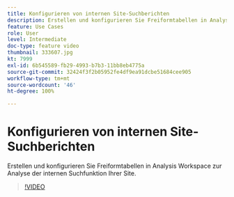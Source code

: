 ```yaml
---
title: Konfigurieren von internen Site-Suchberichten
description: Erstellen und konfigurieren Sie Freiformtabellen in Analysis Workspace zur Analyse der internen Suchfunktion Ihrer Site.
feature: Use Cases
role: User
level: Intermediate
doc-type: feature video
thumbnail: 333607.jpg
kt: 7999
exl-id: 6b545589-fb29-4993-b7b3-11bb8eb4775a
source-git-commit: 32424f3f2b05952fe4df9ea91dcbe51684cee905
workflow-type: tm+mt
source-wordcount: '46'
ht-degree: 100%

---
```


# Konfigurieren von internen Site-Suchberichten

Erstellen und konfigurieren Sie Freiformtabellen in Analysis Workspace zur Analyse der internen Suchfunktion Ihrer Site.

>[!VIDEO](https://video.tv.adobe.com/v/333607/?quality=12&learn=on)
